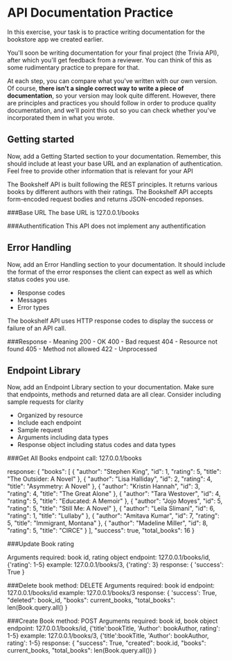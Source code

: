 # API Documentation Practice
In this exercise, your task is to practice writing documentation for the bookstore app we created earlier.

You'll soon be writing documentation for your final project (the Trivia API), after which you'll get feedback from a reviewer. You can think of this as some rudimentary practice to prepare for that.

At each step, you can compare what you've written with our own version. Of course, **there isn't a single correct way to write a piece of documentation**, so your version may look quite different. However, there are principles and practices you should follow in order to produce quality documentation, and we'll point this out so you can check whether you've incorporated them in what you wrote.

## Getting started
Now, add a Getting Started section to your documentation. Remember, this should include at least your base URL and an explanation of authentication. Feel free to provide other information that is relevant for your API

The Bookshelf API is built following the REST principles. It returns various books by different authors with their ratings. The Bookshelf API accepts form-encoded request bodies and returns JSON-encoded reponses. 

###Base URL
The base URL is 127.0.0.1/books

###Authentification
This API does not implement any authentification

## Error Handling
Now, add an Error Handling section to your documentation. It should include the format of the error responses the client can expect as well as which status codes you use.
- Response codes
- Messages
- Error types

The bookshelf API uses HTTP response codes to display the success or failure of an API call. 

###Response - Meaning
200 - OK
400 - Bad request
404 - Resource not found
405 - Method not allowed
422 - Unprocessed

## Endpoint Library
Now, add an Endpoint Library section to your documentation. Make sure that endpoints, methods and returned data are all clear. Consider including sample requests for clarity

- Organized by resource
- Include each endpoint
- Sample request 
- Arguments including data types
- Response object including status codes and data types 

###Get All Books
endpoint call: 127.0.0.1/books

response: {
  "books": [
    {
      "author": "Stephen King",
      "id": 1,
      "rating": 5,
      "title": "The Outsider: A Novel"
    },
    {
      "author": "Lisa Halliday",
      "id": 2,
      "rating": 4,
      "title": "Asymmetry: A Novel"
    },
    {
      "author": "Kristin Hannah",
      "id": 3,
      "rating": 4,
      "title": "The Great Alone"
    },
    {
      "author": "Tara Westover",
      "id": 4,
      "rating": 5,
      "title": "Educated: A Memoir"
    },
    {
      "author": "Jojo Moyes",
      "id": 5,
      "rating": 5,
      "title": "Still Me: A Novel"
    },
    {
      "author": "Leila Slimani",
      "id": 6,
      "rating": 1,
      "title": "Lullaby"
    },
    {
      "author": "Amitava Kumar",
      "id": 7,
      "rating": 5,
      "title": "Immigrant, Montana"
    },
    {
      "author": "Madeline Miller",
      "id": 8,
      "rating": 5,
      "title": "CIRCE"
    }
  ],
  "success": true,
  "total_books": 16
}

###Update Book rating

Arguments required: book id, rating object
endpoint: 127.0.0.1/books/id, {'rating': 1-5}
example: 127.0.0.1/books/3, {'rating': 3}
response: {
    'success': True
}

###Delete book
method: DELETE
Arguments required: book id
endpoint: 127.0.0.1/books/id
example: 127.0.0.1/books/3
response: {
    'success': True,
    "deleted": book_id,
    "books": current_books,
    "total_books": len(Book.query.all()
}


###Create Book
method: POST
Arguments required: book id, book object
endpoint: 127.0.0.1/books/id, {'title':bookTitle, 'Author': bookAuthor, rating': 1-5}
example: 127.0.0.1/books/3, {'title':bookTitle, 'Author': bookAuthor, rating': 1-5}
response: {
        "success": True,
        "created": book.id,
        "books": current_books,
        "total_books": len(Book.query.all())
}
